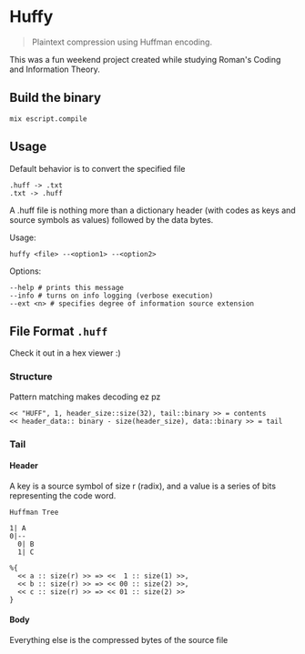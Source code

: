 # Huffy
> Plaintext compression using Huffman encoding.

This was a fun weekend project created while studying Roman's Coding and Information Theory.

## Build the binary
```
mix escript.compile
```


## Usage
Default behavior is to convert the specified file

```
.huff -> .txt
.txt -> .huff
```

A .huff file is nothing more than a dictionary header (with
codes as keys and source symbols as values) followed by the data bytes.

Usage:

```
huffy <file> --<option1> --<option2>
```

Options:

```
--help # prints this message
--info # turns on info logging (verbose execution)
--ext <n> # specifies degree of information source extension
```

## File Format `.huff`
Check it out in a hex viewer :)

### Structure
Pattern matching makes decoding ez pz

```
<< "HUFF", 1, header_size::size(32), tail::binary >> = contents
<< header_data:: binary - size(header_size), data::binary >> = tail
```

### Tail

#### Header

A key is a source symbol of size r (radix), and a value is a series
of bits representing the code word.

```
Huffman Tree

1| A
0|--
  0| B
  1| C
  
%{
  << a :: size(r) >> => <<  1 :: size(1) >>,
  << b :: size(r) >> => << 00 :: size(2) >>,
  << c :: size(r) >> => << 01 :: size(2) >>
}
```

#### Body
Everything else is the compressed bytes of the source file
